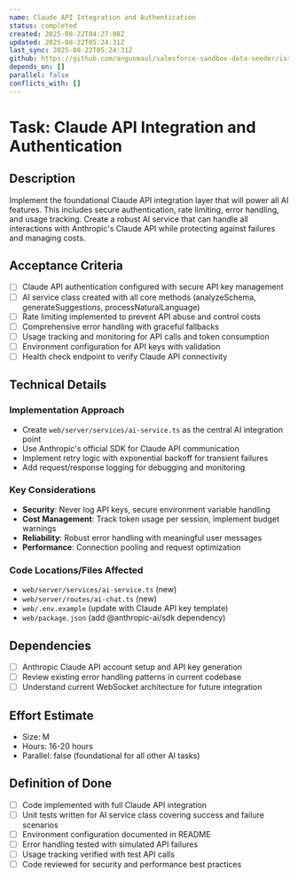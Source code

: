 ```yaml
---
name: Claude API Integration and Authentication
status: completed
created: 2025-08-22T04:27:08Z
updated: 2025-08-22T05:24:31Z
last_sync: 2025-08-22T05:24:31Z
github: https://github.com/angusmaul/salesforce-sandbox-data-seeder/issues/4
depends_on: []
parallel: false
conflicts_with: []
---
```


# Task: Claude API Integration and Authentication

## Description
Implement the foundational Claude API integration layer that will power all AI features. This includes secure authentication, rate limiting, error handling, and usage tracking. Create a robust AI service that can handle all interactions with Anthropic's Claude API while protecting against failures and managing costs.

## Acceptance Criteria
- [ ] Claude API authentication configured with secure API key management
- [ ] AI service class created with all core methods (analyzeSchema, generateSuggestions, processNaturalLanguage)
- [ ] Rate limiting implemented to prevent API abuse and control costs
- [ ] Comprehensive error handling with graceful fallbacks
- [ ] Usage tracking and monitoring for API calls and token consumption
- [ ] Environment configuration for API keys with validation
- [ ] Health check endpoint to verify Claude API connectivity

## Technical Details

### Implementation Approach
- Create `web/server/services/ai-service.ts` as the central AI integration point
- Use Anthropic's official SDK for Claude API communication
- Implement retry logic with exponential backoff for transient failures
- Add request/response logging for debugging and monitoring

### Key Considerations
- **Security**: Never log API keys, secure environment variable handling
- **Cost Management**: Track token usage per session, implement budget warnings
- **Reliability**: Robust error handling with meaningful user messages
- **Performance**: Connection pooling and request optimization

### Code Locations/Files Affected
- `web/server/services/ai-service.ts` (new)
- `web/server/routes/ai-chat.ts` (new)
- `web/.env.example` (update with Claude API key template)
- `web/package.json` (add @anthropic-ai/sdk dependency)

## Dependencies
- [ ] Anthropic Claude API account setup and API key generation
- [ ] Review existing error handling patterns in current codebase
- [ ] Understand current WebSocket architecture for future integration

## Effort Estimate
- Size: M
- Hours: 16-20 hours
- Parallel: false (foundational for all other AI tasks)

## Definition of Done
- [ ] Code implemented with full Claude API integration
- [ ] Unit tests written for AI service class covering success and failure scenarios
- [ ] Environment configuration documented in README
- [ ] Error handling tested with simulated API failures
- [ ] Usage tracking verified with test API calls
- [ ] Code reviewed for security and performance best practices